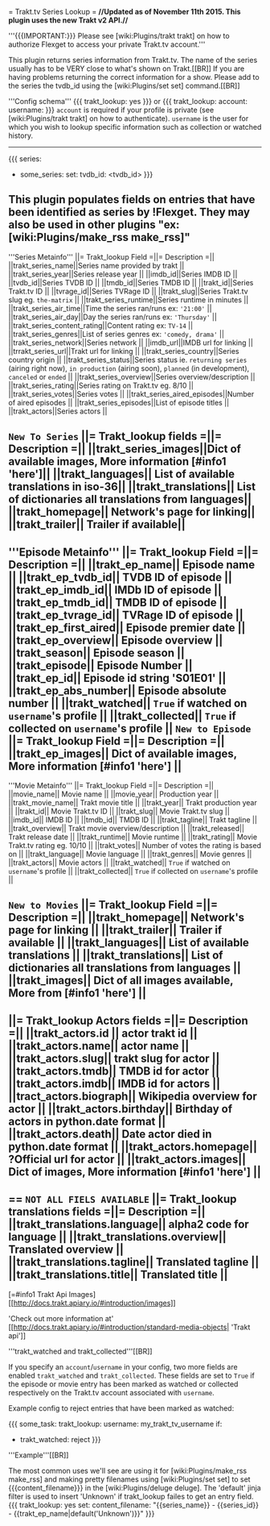 = Trakt.tv Series Lookup =
**//Updated as of November 11th 2015. This plugin uses the new Trakt v2 API.//**

'''{{{IMPORTANT:}}} Please see [wiki:Plugins/trakt trakt] on how to authorize Flexget to access your private Trakt.tv account.'''

This plugin returns series information from Trakt.tv. The name of the series usually has to be VERY close to what's shown on Trakt.[[BR]]
If you are having problems returning the correct information for a show. Please add to the series the tvdb_id using the [wiki:Plugins/set set] command.[[BR]]

'''Config schema'''
{{{
trakt_lookup: yes
}}}
or
{{{
trakt_lookup:
   account: <flexget account name>
   username: <trakt username>
}}}
`account` is required if your profile is private (see [wiki:Plugins/trakt trakt] on how to authenticate). `username` is the user for which you wish to lookup specific information such as collection or watched history.

----

{{{
series:
  - some_series:
      set:
        tvdb_id: <tvdb_id>
}}}

This plugin populates fields on entries that have been identified as series by !Flexget. They may also be used in other plugins "ex:[wiki:Plugins/make_rss make_rss]"
----
'''Series Metainfo'''
||= Trakt_lookup Field =||= Description =||
||trakt_series_name||Series name provided by trakt ||
||trakt_series_year||Series release year ||
||imdb_id||Series IMDB ID ||
||tvdb_id||Series TVDB ID ||
||tmdb_id||Series TMDB ID ||
||trakt_id||Series Trakt.tv ID ||
||tvrage_id||Series TVRage ID ||
||trakt_slug||Series Trakt.tv slug eg. `the-matrix` ||
||trakt_series_runtime||Series runtime in minutes ||
||trakt_series_air_time||Time the series ran/runs ex: `'21:00'` ||
||trakt_series_air_day||Day the series ran/runs ex: `'Thursday'` ||
||trakt_series_content_rating||Content rating ex: `TV-14` ||
||trakt_series_genres||List of series genres ex: `'comedy, drama'` ||
||trakt_series_network||Series network ||
||imdb_url||IMDB url for linking ||
||trrakt_series_url||Trakt url for linking ||
||trakt_series_country||Series country origin ||
||trakt_series_status||Series status ie. `returning series` (airing right now), `in production` (airing soon), `planned` (in development), `canceled` or `ended` ||
||trakt_series_overview||Series overview/description ||
||trakt_series_rating||Series rating on Trakt.tv eg. 8/10 ||
||trakt_series_votes||Series votes ||
||trakt_series_aired_episodes||Number of aired episodes ||
||trakt_series_episodes||List of episode titles ||
||trakt_actors||Series actors ||

`New To Series`
||= Trakt_lookup fields =||= Description =||
||trakt_series_images||Dict of available images, More information [#info1 'here']||
||trakt_languages|| List of available translations in iso-36||
||trakt_translations|| List of dictionaries all translations from languages||
||trakt_homepage|| Network's page for linking||
||trakt_trailer|| Trailer if available||
----
'''Episode Metainfo'''
||= Trakt_lookup Field =||= Description =||
||trakt_ep_name|| Episode name ||
||trakt_ep_tvdb_id|| TVDB ID of episode ||
||trakt_ep_imdb_id|| IMDb ID of episode ||
||trakt_ep_tmdb_id|| TMDB ID of episode ||
||trakt_ep_tvrage_id|| TVRage ID of episode ||
||trakt_ep_first_aired|| Episode premier date ||
||trakt_ep_overview|| Episode overview ||
||trakt_season|| Episode season ||
||trakt_episode|| Episode Number ||
||trakt_ep_id|| Episode id string 'S01E01' ||
||trakt_ep_abs_number|| Episode absolute number ||
||trakt_watched|| `True` if watched on `username`'s profile ||
||trakt_collected|| `True` if collected on `username`'s profile ||
`New to Episode`
||= Trakt_lookup Field =||= Description =||
||trakt_ep_images|| Dict of available images, More information [#info1 'here'] ||
----
'''Movie Metainfo'''
||= Trakt_lookup Field =||= Description =||
||movie_name|| Movie name ||
||movie_year|| Production year ||
||trakt_movie_name|| Trakt movie title ||
||trakt_year|| Trakt production year ||
||trakt_id|| Movie Trakt.tv ID ||
||trakt_slug|| Movie Trakt.tv slug ||
||imdb_id|| IMDB ID ||
||tmdb_id|| TMDB ID ||
||trakt_tagline|| Trakt tagline ||
||trakt_overview|| Trakt movie overview/description ||
||trakt_released|| Trakt release date ||
||trakt_runtime|| Movie runtime ||
||trakt_rating|| Movie Trakt.tv rating eg. 10/10 ||
||trakt_votes|| Number of votes the rating is based on ||
||trakt_language|| Movie language ||
||trakt_genres|| Movie genres ||
||trakt_actors|| Movie actors ||
||trakt_watched|| `True` if watched on `username`'s profile ||
||trakt_collected|| `True` if collected on `username`'s profile ||

`New to Movies`
||= Trakt_lookup Field =||= Description =||
||trakt_homepage|| Network's page for linking ||
||trakt_trailer|| Trailer if available ||
||trakt_languages|| List of available translations ||
||trakt_translations|| List of dictionaries all translations from languages ||
||trakt_images|| Dict of all images available, More from [#info1 'here'] ||
----
||= Trakt_lookup Actors fields =||= Description =||
||trakt_actors.id || actor trakt id ||
||trakt_actors.name|| actor name ||
||trakt_actors.slug|| trakt slug for actor ||
||trakt_actors.tmdb|| TMDB id for actor ||
||trakt_actors.imdb|| IMDB id for actors ||
||tract_actors.biograph|| Wikipedia overview for actor ||
||trakt_actors.birthday|| Birthday of actors in python.date format ||
||trakt_actors.death|| Date actor died in python.date format ||
||trakt_actors.homepage|| ?Official url for actor ||
||trakt_actors.images|| Dict of images, More information [#info1 'here'] ||
----
== `NOT ALL FIELS AVAILABLE`
||= Trakt_lookup translations fields =||= Description =||
||trakt_translations.language|| alpha2 code for language ||
||trakt_translations.overview|| Translated overview ||
||trakt_translations.tagline|| Translated tagline ||
||trakt_translations.title|| Translated title ||
----
[=#info1 Trakt Api Images][[http://docs.trakt.apiary.io/#introduction/images]]

'Check out more information at' [[http://docs.trakt.apiary.io/#introduction/standard-media-objects| 'Trakt api']]

'''trakt_watched and trakt_collected'''[[BR]]

If you specify an `account`/`username` in your config, two more fields are enabled `trakt_watched` and `trakt_collected`. These fields are set to `True` if the episode or movie entry has been marked as watched or collected respectively on the Trakt.tv account associated with `username`.

Example config to reject entries that have been marked as watched:

{{{
some_task:
  trakt_lookup:
    username: my_trakt_tv_username
  if:
   - trakt_watched: reject
}}}

'''Example'''[[BR]]

The most common uses we'll see are using it for [wiki:Plugins/make_rss make_rss] and making pretty filenames using [wiki:Plugins/set set] to set {{{content_filename}}} in the [wiki:Plugins/deluge deluge]. The 'default' jinja filter is used to insert 'Unknown' if trakt_lookup failes to get an entry field.
{{{
trakt_lookup: yes
set:
  content_filename: "{{series_name}} - {{series_id}} - {{trakt_ep_name|default('Unknown')}}"
}}}